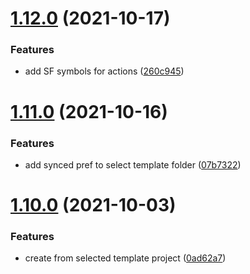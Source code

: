 # [1.12.0](https://github.com/ksalzke/templates-for-omnifocus/compare/v1.11.0...v1.12.0) (2021-10-17)


### Features

* add SF symbols for actions ([260c945](https://github.com/ksalzke/templates-for-omnifocus/commit/260c9459166082b90ceb4e02226a30c51c64a115))



# [1.11.0](https://github.com/ksalzke/templates-for-omnifocus/compare/v1.10.0...v1.11.0) (2021-10-16)


### Features

* add synced pref to select template folder ([07b7322](https://github.com/ksalzke/templates-for-omnifocus/commit/07b7322634ddc6351af4172ea7e61e25cad86442))



# [1.10.0](https://github.com/ksalzke/templates-for-omnifocus/compare/0ad62a7bd0f1d94ed711cd485bd0ef98f5e427dc...v1.10.0) (2021-10-03)


### Features

* create from selected template project ([0ad62a7](https://github.com/ksalzke/templates-for-omnifocus/commit/0ad62a7bd0f1d94ed711cd485bd0ef98f5e427dc))



